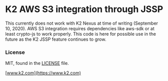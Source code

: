 # K2 AWS S3 integration through JSSP
This currently does not work with K2 Nexus at time of writing (September 10, 2020). AWS S3 integration requires dependencies like aws-sdk or at least crypto-js to work properly. This code is here for possible use in the future as the K2 JSSP feature continues to grow.

### License

MIT, found in the [LICENSE](./LICENSE) file.

[www.k2.com](https://www.k2.com)
